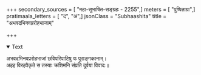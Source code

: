 +++
secondary_sources = [ "महा-सुभाषित-सङ्ग्रहः - 2255",]
meters = [ "पुष्पिताग्रा",]
pratimaala_letters = [ "द", "अ",]
jsonClass = "Subhaashita"
title = "अभवदभिनवप्ररोहभाजाम्"

+++

<details open><summary>Text</summary>

अभवदभिनवप्ररोहभाजां छविपरिपाटिषु यः पुराङ्गकानाम्।  
अहह विरहवैकृते स तस्याः क्रशिमनि संप्रति दूर्वया विवादः॥
</details>
